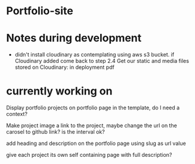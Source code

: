 # Portfolio-site

# Notes during development
* didn't install cloudinary as contemplating using aws s3 bucket. if Cloudinary added come back to step 2.4 Get our static and media files stored on Cloudinary: in deployment pdf

# currently working on

Display portfolio projects on portfolio page in the template, do I need a context? 

Make project image a link to the project, maybe change the url on the carosel to github link? is the interval ok?

add heading and description on the portfolio page using slug as url value

give each project its own self containing page with full description?



